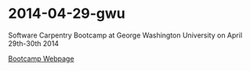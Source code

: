 2014-04-29-gwu
==============

Software Carpentry Bootcamp at George Washington University on April 29th-30th 2014

<a href="http://jrherr.github.io/2014-04-29-gwu/">Bootcamp Webpage</a>
